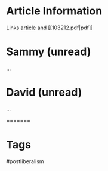 # Article Information

Links [article](https://www.foreignaffairs.com/reviews/whos-afraid-freedom-liberalism-hobbes) and [[103212.pdf|pdf]]

# Sammy (unread)

...

# David (unread)

...

=======
# Tags

#postliberalism